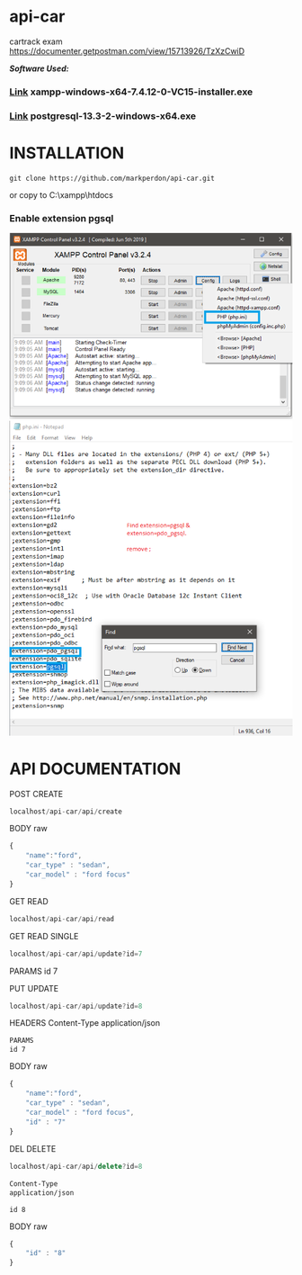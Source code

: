 # api-car
 cartrack exam
https://documenter.getpostman.com/view/15713926/TzXzCwiD


***Software Used:***
### [Link](https://www.apachefriends.org/download.html) xampp-windows-x64-7.4.12-0-VC15-installer.exe ###

### [Link](https://www.enterprisedb.com/downloads/postgres-postgresql-downloads) postgresql-13.3-2-windows-x64.exe    ###

# INSTALLATION #
```
git clone https://github.com/markperdon/api-car.git
```
or copy to C:\xampp\htdocs

### Enable extension pgsql ###
![S1](/assets/img/ss1.png)
![S2](/assets/img/ss2.png)


# API DOCUMENTATION #

POST CREATE
```javascript
localhost/api-car/api/create
```
BODY raw
```javascript
{
    "name":"ford",
    "car_type" : "sedan",
    "car_model" : "ford focus"
}
```
GET READ
```javascript
localhost/api-car/api/read
```
GET READ SINGLE
```javascript
localhost/api-car/api/update?id=7
```
PARAMS
id 7


PUT UPDATE
```javascript
localhost/api-car/api/update?id=8
```
HEADERS
Content-Type
application/json
```
PARAMS
id 7
```
BODY raw
```javascript
{
    "name":"ford",
    "car_type" : "sedan",
    "car_model" : "ford focus",
    "id" : "7"
}
```

DEL DELETE
```javascript
localhost/api-car/api/delete?id=8
```
```HEADERS
Content-Type
application/json
```
```PARAMS
id 8
```
BODY raw
```javascript
{
    "id" : "8"
}   
```
